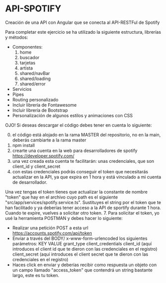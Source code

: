 # API-SPOTIFY
Creación de una API con Angular que se conecta al API-RESTFul de Spotify


Para completar este ejercicio se ha utilizado la siguiente estructura, librerías y métodos:

- Componentes:
  1. home
  2. buscador
  3. tarjetas
  4. artista
  5. shared/navBar
  6. shared/loading
  7. shared/error
- Servicios
- Pipes
- Routing personalizado
- Incluir librería de Fontawesome
- Incluir librería de Bootstrap
- Personalización de algunos estilos y animaciones con CSS

OJO! Si deseas descargar el código debes tener en cuenta lo siguiente:

0. el código está alojado en la rama MASTER del repositorio, no en la main, deberás cambiarte a la rama master
1. npm install
2. crearte una cuenta en la web para desarrolladores de spotify https://developer.spotify.com/
3. una vez creada esta cuenta te facilitarán: unas credenciales, que son client_id y client_secret
4. con estas credenciales podrás conseguir el token que necesitarás actualizar en la API, ya que expira en 1 hora y está vinculado a mi cuenta de desarrollador. 
 
  Una vez tengas el token tienes que actualizar la constante de nombre "token" que hay en el archivo cuyo path es el siguiente "src/app/services/spotify.service.ts". Sustituyes el string por el token que te han facilitado y ya deberías tener acceso a la API de sportify durante 1 hora. Cuando te expire, vuelves a solicitar otro token.
7. Para solicitar el token, yo usé la herramienta POSTMAN y debes hacer lo siguiente:
  - Realizar una petición POST a esta url https://accounts.spotify.com/api/token
  - Enviar a través del BODY/ x-www-form-urlencoded los siguientes parámetros:
      KEY           VALUE
      grant_type    client_credentials
      client_id     (aquí introduces el client id que te dieron con las credenciales en el registro)
      client_secret (aquí introduces el client secret que te dieron con las credenciales en el registro)
   - Haces click en enviar y deberías recibir como respuesta un objeto con un campo llamado "access_token" que contendrá un string bastante largo, este es tu token.
